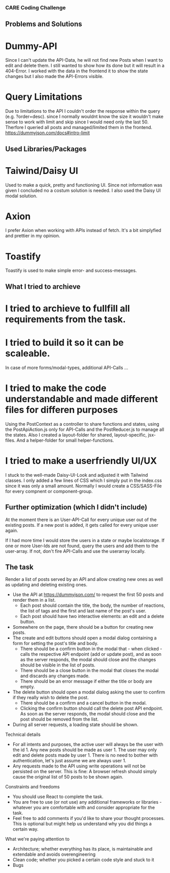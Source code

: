 ### CARE Coding Challenge

## Problems and Solutions

# Dummy-API

Since I can't update the API-Data, he will not find new Posts when I want to edit and delete them. I still wanted to show how its done but it will result in a 404-Error. I worked with the data in the frontend it to show the state changes but I also made the API-Errors visible.

# Query Limitations

Due to limitations to the API I couldn't order the response within the query (e.g. ?order=desc). since I normally wouldnt know the size it wouldn't make sense to work with limit and skip since I would need only the last 50. Therfore I queried all posts and managed/limited them in the frontend.
https://dummyjson.com/docs#intro-limit

## Used Libraries/Packages

# Taiwind/Daisy UI

Used to make a quick, pretty and functioning UI. Since not information was given I concluded no a costum solution is needed. I also used the Daisy UI modal solution.

# Axion

I prefer Axion when working with APIs instead of fetch. It's a bit simplyfied and prettier in my opinion.

# Toastify

Toastify is used to make simple error- and success-messages.

## What I tried to archieve

# I tried to archieve to fullfill all requirements from the task.

# I tried to build it so it can be scaleable.

In case of more forms/modal-types, additional API-Calls ...

# I tried to make the code understandable and made different files for differen purposes

Using the PostContext as a controller to share functions and states, using the PostApiAction.js only for API-Calls and the PostReducer.js to manage all the states.
Also I created a layout-folder for shared, layout-specific, jsx-files.
And a helper-folder for small helper-functions.

# I tried to make a userfriendly UI/UX

I stuck to the well-made Daisy-UI-Look and adjusted it with Tailwind classes.
I only added a few lines of CSS which I simply put in the index.css since it was only a small amount.
Normally I would create a CSS/SASS-File for every compnent or component-group.

## Further optimization (which I didn't include)

At the moment there is an User-API-Call for every unique user out of the existing posts. If a new post is added, it gets called for every unique user again.

If I had more time I would store the users in a state or maybe localstorage.
If one or more User-Ids are not found, query the users and add them to the user-array.
If not, don't fire API-Calls and use the userarray locally.

## The task

Render a list of posts served by an API and allow creating new ones as well as updating and deleting existing ones.

- Use the API at https://dummyjson.com/ to request the first 50 posts and render them in a list.
  - Each post should contain the title, the body, the number of reactions, the list of tags and the first and last name of the post's user.
  - Each post should have two interactive elements: an edit and a delete button.
- Somewhere on the page, there should be a button for creating new posts.
- The create and edit buttons should open a modal dialog containing a form for setting the post's title and body.
  - There should be a confirm button in the modal that - when clicked - calls the respective API endpoint (add or update post), and as soon
    as the server responds, the modal should close and the changes should be visible in the list of posts.
  - There should be a close button in the modal that closes the modal and discards any changes made.
  - There should be an error message if either the title or body are empty.
- The delete button should open a modal dialog asking the user to confirm if they really wish to delete the post.
  - There should be a confirm and a cancel button in the modal.
  - Clicking the confirm button should call the delete post API endpoint. As soon as the server responds, the modal should close and the
    post should be removed from the list.
- During all server requests, a loading state should be shown.

Technical details

- For all intents and purposes, the active user will always be the user with the id 1. Any new posts should be made as user 1. The user may
  only edit and delete posts made by user 1. There is no need to bother with authentication, let's just assume we are always user 1.
- Any requests made to the API using write operations will not be persisted on the server. This is fine: A browser refresh should simply
  cause the original list of 50 posts to be shown again.

Constraints and freedoms

- You should use React to complete the task.
- You are free to use (or not use) any additional frameworks or libraries - whatever you are comfortable with and consider appropriate for
  the task.
- Feel free to add comments if you'd like to share your thought processes. This is optional but might help us understand why you did things
  a certain way.

What we're paying attention to

- Architecture; whether everything has its place, is maintainable and extendable and avoids overengineering
- Clean code; whether you picked a certain code style and stuck to it
- Bugs
